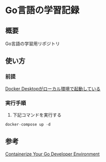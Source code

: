 # Go言語の学習記録

## 概要

Go言語の学習用リポジトリ

## 使い方

### 前提

[Docker Desktopがローカル環境で起動している](https://www.docker.com/products/docker-desktop/)

### 実行手順

1. 下記コマンドを実行する

```Go
docker-compose up -d
```

## 参考

[Containerize Your Go Developer Environment](https://gist.github.com/utamori/0cb6ae5bf8fe1a71223805b412a0123f)
